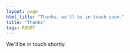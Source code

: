```yaml
---
layout: page
html_title: "Thanks, we'll be in touch soon."
title: "Thanks"
tags: RODBT
---
```



We'll be in touch shortly.
